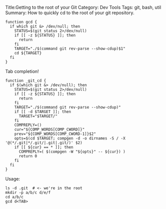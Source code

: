Title:Getting to the root of your Git
Category: Dev Tools
Tags: git, bash, util
Summary: How to quickly cd to the root of your git repository.

```language-bash
function gcd {
  if which git &> /dev/null; then
    STATUS=$(git status 2>/dev/null)
    if [[ -z ${STATUS} ]]; then
      return
    fi
    TARGET="./$(command git rev-parse --show-cdup)$1"
    cd ${TARGET}
  fi
}
```
Tab completion!
```language-bash
function _git_cd {
  if $(which git &> /dev/null); then
    STATUS=$(git status 2>/dev/null)
    if [[ -z ${STATUS} ]]; then
      return
    fi
    TARGET="./$(command git rev-parse --show-cdup)"
    if [[ -d $TARGET ]]; then
      TARGET="$TARGET/"
    fi
    COMPREPLY=()
    cur="${COMP_WORDS[COMP_CWORD]}"
    prev="${COMP_WORDS[COMP_CWORD-1]}$2"
    opts=$(cd $TARGET; compgen -d -o dirnames -S / -X '@(*/.git|*/.git/|.git|.git/)' $2)
    if [[ ${cur} == * ]]; then
      COMPREPLY=( $(compgen -W "${opts}" -- ${cur}) )
      return 0
    fi
  fi
}
```
Usage:
```language-bash
ls -d .git  # <- we're in the root
mkdir -p a/b/c d/e/f
cd a/b/c
gcd d<TAB>
```
